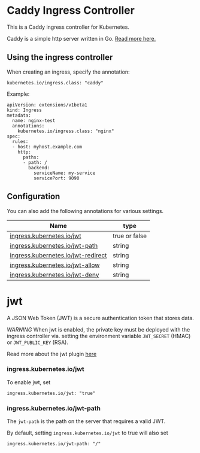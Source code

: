 # Caddy Ingress Controller

This is a Caddy ingress controller for Kubernetes.

Caddy is a simple http server written in Go. [Read more here.](https://github.com/mholt/caddy)

## Using the ingress controller

When creating an ingress, specify the annotation:

```
kubernetes.io/ingress.class: "caddy"
```

Example:

```
apiVersion: extensions/v1beta1
kind: Ingress
metadata:
  name: nginx-test
  annotations:
    kubernetes.io/ingress.class: "nginx"
spec:
  rules:
  - host: myhost.example.com
    http:
      paths:
      - path: /
        backend:
          serviceName: my-service
          servicePort: 9090
```

## Configuration

You can also add the following annotations for various settings.

| Name | type |
|------|------|
| [ingress.kubernetes.io/jwt](#jwt) | true or false |
| [ingress.kubernetes.io/jwt-path](#jwt) | string |
| [ingress.kubernetes.io/jwt-redirect](#jwt) | string |
| [ingress.kubernetes.io/jwt-allow](#jwt) | string |
| [ingress.kubernetes.io/jwt-deny](#jwt) | string |

# jwt

A JSON Web Token (JWT) is a secure authentication token that stores data.

*WARNING* When jwt is enabled, the private key must be deployed with the ingress controller via. setting the environment variable `JWT_SECRET` (HMAC) or `JWT_PUBLIC_KEY` (RSA).

Read more about the jwt plugin [here](https://github.com/BTBurke/caddy-jwt)

### ingress.kubernetes.io/jwt

To enable jwt, set

```
ingress.kubernetes.io/jwt: "true"
```

### ingress.kubernetes.io/jwt-path

The `jwt-path` is the path on the server that requires a valid JWT.

By default, setting `ingress.kubernetes.io/jwt` to true will also set 

```
ingress.kubernetes.io/jwt-path: "/"
```

